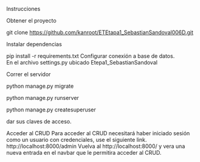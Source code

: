 Instrucciones

Obtener el proyecto

git clone https://github.com/kanroot/ETEtapa1_SebastianSandoval006D.git


Instalar dependencias

pip install -r requirements.txt
Configurar conexión a base de datos.
<BR>
En el archivo settings.py ubicado Etepa1_SebastianSandoval

Correr el servidor

python manage.py migrate

python manage.py runserver

python manage.py createsuperuser

dar sus claves de acceso.


Acceder al CRUD
   Para acceder al CRUD necesitará haber iniciado sesión como un usuario con credenciales, use el siguiente link.
   http://localhost:8000/admin
   Vuelva al http://localhost:8000/ y vera una nueva entrada en el navbar que le permitira acceder al CRUD.

